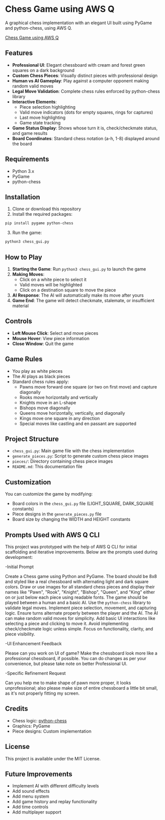 # Chess Game using AWS Q

A graphical chess implementation with an elegant UI built using PyGame and python-chess, using AWS Q.

[Chess Game using AWS Q](https://youtu.be/OZM6BmLVeYU)

## Features

- **Professional UI**: Elegant chessboard with cream and forest green squares on a dark background
- **Custom Chess Pieces**: Visually distinct pieces with professional design
- **Human vs AI Gameplay**: Play against a computer opponent making random valid moves
- **Legal Move Validation**: Complete chess rules enforced by python-chess library
- **Interactive Elements**:
  - Piece selection highlighting
  - Valid move indicators (dots for empty squares, rings for captures)
  - Last move highlighting
  - Game state tracking
- **Game Status Display**: Shows whose turn it is, check/checkmate status, and game results
- **Board Coordinates**: Standard chess notation (a-h, 1-8) displayed around the board

## Requirements

- Python 3.x
- PyGame
- python-chess

## Installation

1. Clone or download this repository
2. Install the required packages:

```bash
pip install pygame python-chess
```

3. Run the game:

```bash
python3 chess_gui.py
```

## How to Play

1. **Starting the Game**: Run `python3 chess_gui.py` to launch the game
2. **Making Moves**:
   - Click on a white piece to select it
   - Valid moves will be highlighted
   - Click on a destination square to move the piece
3. **AI Response**: The AI will automatically make its move after yours
4. **Game End**: The game will detect checkmate, stalemate, or insufficient material

## Controls

- **Left Mouse Click**: Select and move pieces
- **Mouse Hover**: View piece information
- **Close Window**: Quit the game

## Game Rules

- You play as white pieces
- The AI plays as black pieces
- Standard chess rules apply:
  - Pawns move forward one square (or two on first move) and capture diagonally
  - Rooks move horizontally and vertically
  - Knights move in an L-shape
  - Bishops move diagonally
  - Queens move horizontally, vertically, and diagonally
  - Kings move one square in any direction
  - Special moves like castling and en passant are supported

## Project Structure

- `chess_gui.py`: Main game file with the chess implementation
- `generate_pieces.py`: Script to generate custom chess piece images
- `pieces/`: Directory containing chess piece images
- `README.md`: This documentation file

## Customization

You can customize the game by modifying:

- Board colors in the `chess_gui.py` file (LIGHT_SQUARE, DARK_SQUARE constants)
- Piece designs in the `generate_pieces.py` file
- Board size by changing the WIDTH and HEIGHT constants

## Prompts Used with AWS Q CLI
This project was prototyped with the help of AWS Q CLI for initial scaffolding and iterative improvements. Below are the prompts used during development:

-Initial Prompt

Create a Chess game using Python and PyGame. The board should be 8x8 and styled like a real chessboard with alternating light and dark square colors. Draw or use images for all standard chess pieces and display their names like "Pawn", "Rook", "Knight", "Bishop", "Queen", and "King" either on or just below each piece using readable fonts. The game should be played between a human and a basic AI. Use the `python-chess` library to validate legal moves. Implement piece selection, movement, and capturing logic. Ensure turns alternate properly between the player and the AI. The AI can make random valid moves for simplicity. Add basic UI interactions like selecting a piece and clicking to move it. Avoid implementing check/checkmate logic unless simple. Focus on functionality, clarity, and piece visibility.

-UI Enhancement Feedback

Please can you work on UI of game? Make the chessboard look more like a professional chessboard, if possible. You can do changes as per your convenience, but please take note on better Professional UI.

-Specific Refinement Request

Can you help me to make shape of pawn more proper, it looks unprofessional; also please make size of entire chessboard a little bit small, as it's not properly fitting my screen.

## Credits

- Chess logic: [python-chess](https://python-chess.readthedocs.io/)
- Graphics: PyGame
- Piece designs: Custom implementation

## License

This project is available under the MIT License.

## Future Improvements

- Implement AI with different difficulty levels
- Add sound effects
- Add menu system
- Add game history and replay functionality
- Add time controls
- Add multiplayer support
